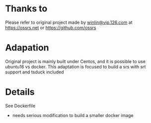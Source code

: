 
# Thanks to
Please refer to original project made by winlin@vip.126.com at https://ossrs.net or https://github.com/ossrs

# Adapation
Original project is mainly built under Centos, and it is possible to use ubuntu16 vs docker. 
This adaptation is focused to build a srs with srt support and tsduck included

# Details

See Dockerfile

- needs serious modification to build a smaller docker image

